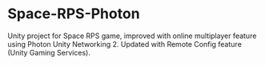 # Space-RPS-Photon
Unity project for Space RPS game, improved with online multiplayer feature using Photon Unity Networking 2.
Updated with Remote Config feature (Unity Gaming Services).
